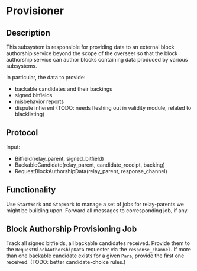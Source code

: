 # Provisioner

## Description

This subsystem is responsible for providing data to an external block authorship service beyond the scope of the overseer so that the block authorship service can author blocks containing data produced by various subsystems.

In particular, the data to provide:
  - backable candidates and their backings
  - signed bitfields
  - misbehavior reports
  - dispute inherent (TODO: needs fleshing out in validity module, related to blacklisting)

## Protocol

Input:
  - Bitfield(relay_parent, signed_bitfield)
  - BackableCandidate(relay_parent, candidate_receipt, backing)
  - RequestBlockAuthorshipData(relay_parent, response_channel)

## Functionality

Use `StartWork` and `StopWork` to manage a set of jobs for relay-parents we might be building upon.
Forward all messages to corresponding job, if any.

## Block Authorship Provisioning Job

Track all signed bitfields, all backable candidates received. Provide them to the `RequestBlockAuthorshipData` requester via the `response_channel`. If more than one backable candidate exists for a given `Para`, provide the first one received. (TODO: better candidate-choice rules.)
